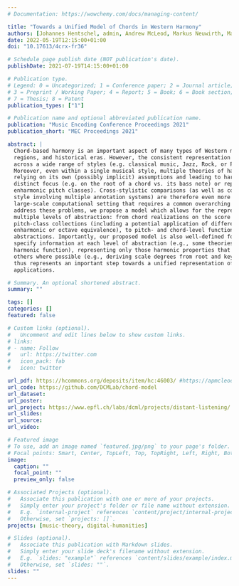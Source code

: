 ```yaml
---
# Documentation: https://wowchemy.com/docs/managing-content/

title: "Towards a Unified Model of Chords in Western Harmony"
authors: [Johannes Hentschel, admin, Andrew McLeod, Markus Neuwirth, Martin Rohrmeier]
date: 2022-05-19T12:15:00+01:00
doi: "10.17613/4crx-fr36"

# Schedule page publish date (NOT publication's date).
publishDate: 2021-07-19T14:15:00+01:00

# Publication type.
# Legend: 0 = Uncategorized; 1 = Conference paper; 2 = Journal article;
# 3 = Preprint / Working Paper; 4 = Report; 5 = Book; 6 = Book section;
# 7 = Thesis; 8 = Patent
publication_types: ["1"]

# Publication name and optional abbreviated publication name.
publication: "Music Encoding Conference Proceedings 2021"
publication_short: "MEC Proceedings 2021"

abstract: | 
  Chord-based harmony is an important aspect of many types of Western music, across genres,
  regions, and historical eras. However, the consistent representation and comparison of harmony
  across a wide range of styles (e.g. classical music, Jazz, Rock, or Pop) is a challenging task.
  Moreover, even within a single musical style, multiple theories of harmony may exist, each
  relying on its own (possibly implicit) assumptions and leading to harmonic analyses with a
  distinct focus (e.g. on the root of a chord vs. its bass note) or representation (e.g. spelled vs.
  enharmonic pitch classes). Cross-stylistic comparisons (as well as comparisons within a single
  style involving multiple annotation systems) are therefore even more difficult, particularly in a
  large-scale computational setting that requires a common overarching representation. To
  address these problems, we propose a model which allows for the representation of chords at
  multiple levels of abstraction: from chord realizations on the score level (if available), to
  pitch-class collections (including a potential application of different equivalences, such as
  enharmonic or octave equivalence), to pitch- and chord-level functions and higher-order
  abstractions. Importantly, our proposed model is also well-defined for theories which do not
  specify information at each level of abstraction (e.g., some theories make no claims about
  harmonic function), representing only those harmonic properties that are included and inducing
  others where possible (e.g., deriving scale degrees from root and key information). Our model
  thus represents an important step towards a unified representation of harmony and its various
  applications.

# Summary. An optional shortened abstract.
summary: ""

tags: []
categories: []
featured: false

# Custom links (optional).
#   Uncomment and edit lines below to show custom links.
# links:
# - name: Follow
#   url: https://twitter.com
#   icon_pack: fab
#   icon: twitter

url_pdf: https://hcommons.org/deposits/item/hc:46003/ #https://apmcleod.github.io/pdf/mec-chord-model.pdf
url_code: https://github.com/DCMLab/chord-model
url_dataset:
url_poster:
url_project: https://www.epfl.ch/labs/dcml/projects/distant-listening/
url_slides:
url_source:
url_video:

# Featured image
# To use, add an image named `featured.jpg/png` to your page's folder. 
# Focal points: Smart, Center, TopLeft, Top, TopRight, Left, Right, BottomLeft, Bottom, BottomRight.
image:
  caption: ""
  focal_point: ""
  preview_only: false

# Associated Projects (optional).
#   Associate this publication with one or more of your projects.
#   Simply enter your project's folder or file name without extension.
#   E.g. `internal-project` references `content/project/internal-project/index.md`.
#   Otherwise, set `projects: []`.
projects: [music-theory, digital-humanities]

# Slides (optional).
#   Associate this publication with Markdown slides.
#   Simply enter your slide deck's filename without extension.
#   E.g. `slides: "example"` references `content/slides/example/index.md`.
#   Otherwise, set `slides: ""`.
slides: ""
---
```

